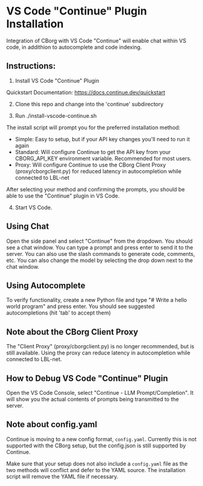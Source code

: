 # VS Code "Continue" Plugin Installation

Integration of CBorg with VS Code "Continue" will enable chat within VS code, in addithion to autocomplete and code indexing.

## Instructions: 

1. Install VS Code "Continue" Plugin

Quickstart Documentation: https://docs.continue.dev/quickstart

2. Clone this repo and change into the 'continue' subdirectory

3. Run ./install-vscode-continue.sh

The install script will prompt you for the preferred installation method:

- Simple: Easy to setup, but if your API key changes you'll need to run it again
- Standard: Will configure Continue to get the API key from your CBORG_API_KEY environment variable. Recommended for most users.
- Proxy: Will configure Continue to use the CBorg Client Proxy (proxy/cborgclient.py) for reduced latency in autocompletion while connected to LBL-net

After selecting your method and confirming the prompts, you should be able to use the "Continue" plugin in VS Code.

4. Start VS Code.

## Using Chat

Open the side panel and select "Continue" from the dropdown. You should see a chat window. You can type a prompt and press enter to send it to the server. You can also use the slash commands to generate code, comments, etc. You can also change the model by selecting the drop down next to the chat window.

## Using Autocomplete

To verify functionality, create a new Python file and type "# Write a hello world program" and press enter. You should see suggested autocompletions (hit 'tab' to accept them)

## Note about the CBorg Client Proxy

The "Client Proxy" (proxy/cborgclient.py) is no longer recommended, but is still available. Using the proxy can reduce latency in autocompletion while connected to LBL-net.

## How to Debug VS Code "Continue" Plugin

Open the VS Code Console, select "Continue - LLM Prompt/Completion". It will show you the actual contents of prompts being transmitted to the server.

## Note about config.yaml

Continue is moving to a new config format, `config.yaml`. Currently this is not supported with the CBorg setup, but the config.json is still supported by Continue.

Make sure that your setup does not also include a `config.yaml` file as the two methods will conflict and defer to the YAML source. The installation script will remove the YAML file if necessary.


